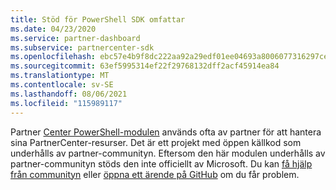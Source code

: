 ```yaml
---
title: Stöd för PowerShell SDK omfattar
ms.date: 04/23/2020
ms.service: partner-dashboard
ms.subservice: partnercenter-sdk
ms.openlocfilehash: ebc57e4b9f8dc222aa92a29edf01ee04693a8006077316297ceef8cb0874abaa
ms.sourcegitcommit: 63ef5995314ef22f29768132dff2acf45914ea84
ms.translationtype: MT
ms.contentlocale: sv-SE
ms.lasthandoff: 08/06/2021
ms.locfileid: "115989117"
---
```

Partner [Center PowerShell-modulen](https://github.com/microsoft/partner-center-powershell/) används ofta av partner för att hantera sina PartnerCenter-resurser. Det är ett projekt med öppen källkod som underhålls av partner-communityn. Eftersom den här modulen underhålls av partner-communityn stöds den inte officiellt av Microsoft. Du kan [få hjälp från communityn](https://stackoverflow.com/questions/tagged/partner+center) eller [öppna ett ärende på GitHub](https://github.com/microsoft/partner-center-powershell/issues) om du får problem.
